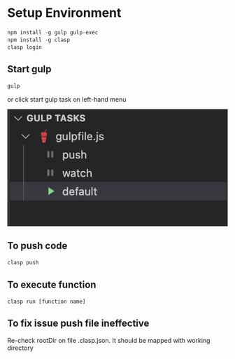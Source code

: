 # Setup Environment
```javascript
npm install -g gulp gulp-exec
npm install -g clasp
clasp login
```

## Start gulp
```javascript
gulp
```

or click start gulp task on left-hand menu

![gulp](./asset/gulp.png "gulp")

## To push code
```bash
clasp push
```

## To execute function
```bash
clasp run [function name]
```
## To fix issue push file ineffective
Re-check rootDir on file .clasp.json. It should be mapped with working directory
